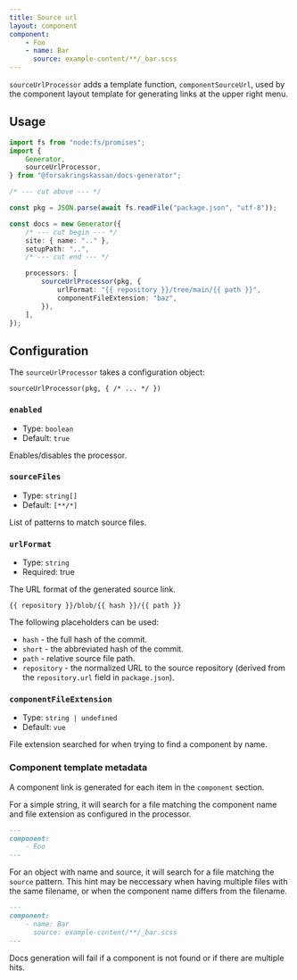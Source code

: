 ```yaml
---
title: Source url
layout: component
component:
    - Foo
    - name: Bar
      source: example-content/**/_bar.scss
---
```


`sourceUrlProcessor` adds a template function, `componentSourceUrl`, used by the component layout
template for generating links at the upper right menu.

## Usage

```ts
import fs from "node:fs/promises";
import {
    Generator,
    sourceUrlProcessor,
} from "@forsakringskassan/docs-generator";

/* --- cut above --- */

const pkg = JSON.parse(await fs.readFile("package.json", "utf-8"));

const docs = new Generator({
    /* --- cut begin --- */
    site: { name: ".." },
    setupPath: "..",
    /* --- cut end --- */

    processors: [
        sourceUrlProcessor(pkg, {
            urlFormat: "{{ repository }}/tree/main/{{ path }}",
            componentFileExtension: "baz",
        }),
    ],
});
```

## Configuration

The `sourceUrlProcessor` takes a configuration object:

`sourceUrlProcessor(pkg, { /* ... */ })`

### `enabled`

-   Type: `boolean`
-   Default: `true`

Enables/disables the processor.

### `sourceFiles`

-   Type: `string[]`
-   Default: `[**/*]`

List of patterns to match source files.

### `urlFormat`

-   Type: `string`
-   Required: true

The URL format of the generated source link.

`{{ repository }}/blob/{{ hash }}/{{ path }}`

The following placeholders can be used:

-   `hash` - the full hash of the commit.
-   `short` - the abbreviated hash of the commit.
-   `path` - relative source file path.
-   `repository` - the normalized URL to the source repository (derived from the `repository.url` field in `package.json`).

### `componentFileExtension`

-   Type: `string | undefined`
-   Default: `vue`

File extension searched for when trying to find a component by name.

### Component template metadata

A component link is generated for each item in the `component` section.

For a simple string, it will search for a file matching the component name and file extension as configured in the processor.

```md
---
component:
    - Foo
---
```

For an object with name and source, it will search for a file matching the `source` pattern.
This hint may be neccessary when having multiple files with the same filename, or when the component name
differs from the filename.

```md
---
component:
    - name: Bar
      source: example-content/**/_bar.scss
---
```

Docs generation will fail if a component is not found or if there are multiple hits.
